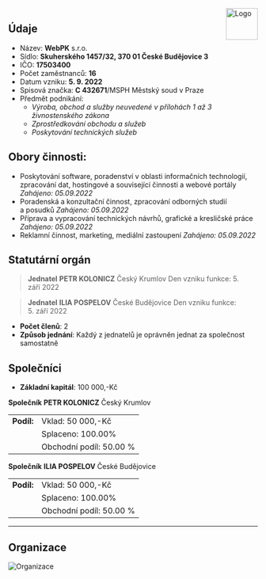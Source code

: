 <img src="[https://webpk.cz/favicon.svg](https://github.com/SurfaceNote/anis/assets/72889112/e798552c-ae43-4456-8e63-4633b2dcf949)" alt="Logo" align=right style="width:4rem; height:4rem;" />


## Údaje

- Název: **WebPK** s.r.o.
- Sídlo: **Skuherského 1457/32, 370 01 České Budějovice 3**
- IČO: **17503400**
- Počet zaměstnanců: **16**
- Datum vzniku: **5. 9. 2022**
- Spisová značka: **C 432671**/MSPH Městský soud v Praze
- Předmět podnikání:
	- *Výroba, obchod a služby neuvedené v přílohách 1 až 3 živnostenského zákona*
	- *Zprostředkování obchodu a služeb*
	- *Poskytování technických služeb*

## Obory činnosti:

- Poskytování software, poradenství v oblasti informačních technologií, zpracování dat, hostingové a související činnosti a webové portály *Zahájeno: 05.09.2022*
- Poradenská a konzultační činnost, zpracování odborných studií a posudků *Zahájeno: 05.09.2022*
- Příprava a vypracování technických návrhů, grafické a kresličské práce *Zahájeno: 05.09.2022*
- Reklamní činnost, marketing, mediální zastoupení *Zahájeno: 05.09.2022*

## Statutární orgán

> **Jednatel**
> 	**PETR KOLONICZ**
> 	Český Krumlov
> 	Den vzniku funkce: 5. září 2022

> **Jednatel**
> 	**ILIA POSPELOV**
> 	České Budějovice
> 	Den vzniku funkce: 5. září 2022

- **Počet členů**:  2
- **Způsob jednání**: Každý z jednatelů je oprávněn jednat za společnost samostatně

## Společníci

- **Základní kapitál**: 100 000,-Kč

**Společník**
	**PETR KOLONICZ**
	Český Krumlov

|   |   |
|---|---|
|**Podíl:**|Vklad: 50 000,-Kč|
||Splaceno: 100.00%|
||Obchodní podíl: 50.00 %|

**Společník**
	**ILIA POSPELOV**
	České Budějovice

|   |   |
|---|---|
|**Podíl:**|Vklad: 50 000,-Kč|
||Splaceno: 100.00%|
||Obchodní podíl: 50.00 %|

---

## Organizace

![Organizace](https://i.ibb.co/x2W3LJ2/diagram-export-10-18-2023-3-49-38-PM.png)
